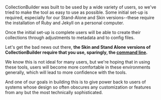 
CollectionBuilder was built to be used by a wide variety of users, so we've tried to make the tool as easy to use as possible. Some initial set-up is required, especially for our Stand-Alone and Skin versions--these require the installation of Ruby and Jekyll on a personal computer. 

Once the initial set-up is complete users will be able to create their collections through adjustments to metadata and to config files. 

Let's get the bad news out there, **the Skin and Stand Alone versions of CollectionBuilder require that you use, sparingly, the [command line](commandline.html).** 

We know this is not ideal for many users, but we're hoping that in using these tools, users will become more comfortable in these environments generally, which will lead to more confidence with the tools. 

And one of our goals in building this is to give power back to users of systems whose design so often obscures any customization or features from any but the most technically sophisticated.  




